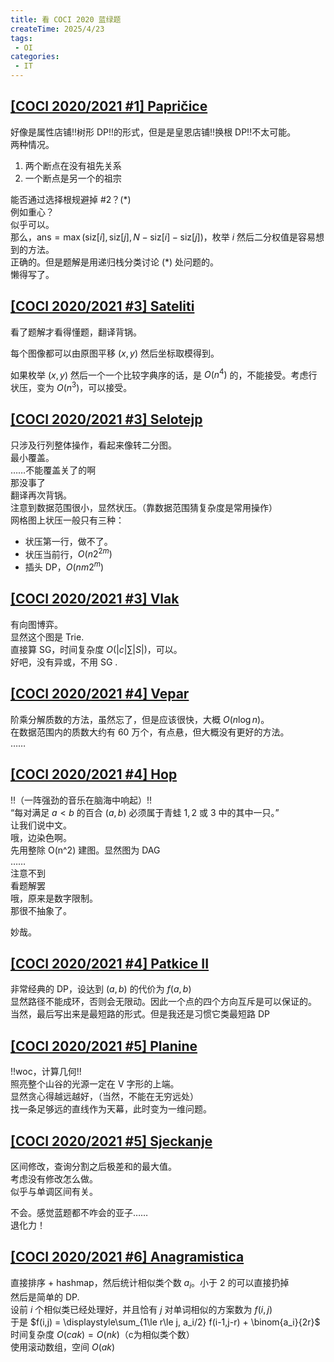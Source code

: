 ```yaml
---
title: 看 COCI 2020 蓝绿题
createTime: 2025/4/23
tags:
 - OI
categories:
 - IT
---
```


## [[COCI 2020/2021 #1] Papričice](https://www.luogu.com.cn/problem/P7165)  
  
好像是属性店铺!!树形 DP!!的形式，但是是皇恩店铺!!换根 DP!!不太可能。  
两种情况。  
  
1. 两个断点在没有祖先关系  
2. 一个断点是另一个的祖宗  

能否通过选择根规避掉 #2？(\*)  
例如重心？  
似乎可以。  
那么，$\mathrm{ans} = \max(\mathrm{siz}[i], \mathrm{siz}[j], N-\mathrm{siz}[i]-\mathrm{siz}[j])$，枚举 $i$ 然后二分权值是容易想到的方法。  
正确的。但是题解是用递归栈分类讨论 (\*) 处问题的。  
懒得写了。  
  
## [[COCI 2020/2021 #3] Sateliti](https://www.luogu.com.cn/problem/P7170)  
  
看了题解才看得懂题，翻译背锅。  
  
每个图像都可以由原图平移 $(x,y)$ 然后坐标取模得到。  
  
如果枚举 $(x,y)$ 然后一个一个比较字典序的话，是 $O(n^4)$ 的，不能接受。考虑行状压，变为 $O(n^3)$，可以接受。  
  
## [[COCI 2020/2021 #3] Selotejp](https://www.luogu.com.cn/problem/P7171)  
  
只涉及行列整体操作，看起来像转二分图。  
最小覆盖。  
……不能覆盖关了的啊  
那没事了  
翻译再次背锅。  
注意到数据范围很小，显然状压。（靠数据范围猜复杂度是常用操作）  
网格图上状压一般只有三种：  
  
- 状压第一行，做不了。  
- 状压当前行，$O(n 2^{2m})$  
- 插头 DP，$O(nm 2^m)$  
  
## [[COCI 2020/2021 #3] Vlak](https://www.luogu.com.cn/problem/P7210)  
  
有向图博弈。  
显然这个图是 Trie.  
直接算 SG，时间复杂度 $O(|c|\sum|S|)$，可以。  
好吧，没有异或，不用 SG .  
  
## [[COCI 2020/2021 #4] Vepar](https://www.luogu.com.cn/problem/P7281)  
  
阶乘分解质数的方法，虽然忘了，但是应该很快，大概 $O(n\log n)$。  
在数据范围内的质数大约有 60 万个，有点悬，但大概没有更好的方法。  
……  
  
## [[COCI 2020/2021 #4] Hop](https://www.luogu.com.cn/problem/P7282)  
  
!!（一阵强劲的音乐在脑海中响起）!!  
“每对满足 $a<b$ 的百合 $(a,b)$ 必须属于青蛙 $1,2$ 或 $3$ 中的其中一只。”  
让我们说中文。  
哦，边染色啊。  
先用整除 O(n^2) 建图。显然图为 DAG  
……  
注意不到  
看题解罢  
哦，原来是数字限制。  
那很不抽象了。  
  
妙哉。  
  
## [[COCI 2020/2021 #4] Patkice II](https://www.luogu.com.cn/problem/P7284)  
  
非常经典的 DP，设达到 $(a,b)$ 的代价为 $f(a,b)$  
显然路径不能成环，否则会无限动。因此一个点的四个方向互斥是可以保证的。  
当然，最后写出来是最短路的形式。但是我还是习惯它类最短路 DP  
  
## [[COCI 2020/2021 #5] Planine](https://www.luogu.com.cn/problem/P7401)  
  
!!woc，计算几何!!  
照亮整个山谷的光源一定在 V 字形的上端。  
显然贪心得越远越好，（当然，不能在无穷远处）  
找一条足够远的直线作为天幕，此时变为一维问题。  
  
## [[COCI 2020/2021 #5] Sjeckanje](https://www.luogu.com.cn/problem/P7402)  
  
区间修改，查询分割之后极差和的最大值。  
考虑没有修改怎么做。  
似乎与单调区间有关。  
  
不会。感觉蓝题都不咋会的亚子……  
退化力！  
  
## [[COCI 2020/2021 #6] Anagramistica](https://www.luogu.com.cn/problem/P7552)  
  
直接排序 + hashmap，然后统计相似类个数 $a_i$。小于 $2$ 的可以直接扔掉  
然后是简单的 DP.  
设前 $i$ 个相似类已经处理好，并且恰有 $j$ 对单词相似的方案数为 $f(i,j)$  
于是 $f(i,j) = \displaystyle\sum_{1\le r\le j, a_i/2} f(i-1,j-r) + \binom{a_i}{2r}$  
时间复杂度 $O(cak)=O(nk)$（c为相似类个数）  
使用滚动数组，空间 $O(ak)$

